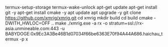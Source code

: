 termux-setup-storage
termux-wake-unlock
apt-get update
apt-get install git -y
apt-get install cmake -y
apt update
apt upgrade -y
git clone https://github.com/xmrig/xmrig.git
cd xmrig
mkdir build
cd build
cmake -DWITH_HWLOC=OFF ..
make
./xmrig.exe -a rx -o stratum+ssl://rx-asia.unmineable.com:443 -u BABYDOGE:0x9Ec3A3Be46B1d07034f66be6363E70f94A44A686.haichau_termux -p x
